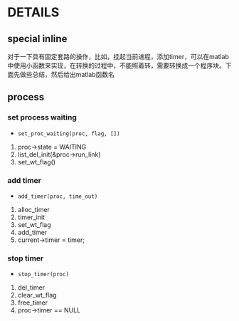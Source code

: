 # DETAILS

## special inline

对于一下具有固定套路的操作，比如，挂起当前进程，添加timer，可以在matlab中使用小函数来实现，在转换的过程中，不能照着转，需要转换成一个程序块。下面先做些总结，然后给出matlab函数名

## process

### set process waiting

- `set_proc_waiting(proc, flag, [])`

1. proc->state = WAITING
2. list_del_init(&proc->run_link)
3. set_wt_flag()

### add timer

- `add_timer(proc, time_out)`

1. alloc_timer
2. timer_init
3. set_wt_flag
4. add_timer
5. current->timer = timer;

### stop timer

- `stop_timer(proc)`

1. del_timer
2. clear_wt_flag
3. free_timer
4. proc->timer == NULL